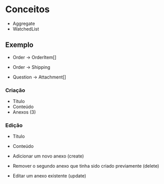 # Conceitos

- Aggregate
- WatchedList

## Exemplo

- Order -> OrderItem[]
- Order -> Shipping

- Question -> Attachment[]

### Criação

- Título
- Conteúdo
- Anexos (3)

### Edição

- Título
- Conteúdo

- Adicionar um novo anexo (create)
- Remover o segundo anexo que tinha sido criado previamente (delete)
- Editar um anexo existente (update)
